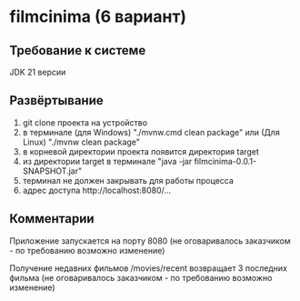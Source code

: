 # filmcinima (6 вариант)

## Требование к системе

JDK 21 версии

## Развёртывание
1. git clone проекта на устройство
2. в тeрминале (для Windows) "./mvnw.cmd clean package" или (Для Linux) "./mvnw clean package"
3. в корневой директории проекта появится директория target 
4. из директории target в терминале  "java -jar filmcinima-0.0.1-SNAPSHOT.jar" 
5. терминал не должен закрывать для работы процесса
6. адрес доступа http://localhost:8080/...

## Комментарии

Приложение запускается на порту 8080 (не оговаривалось заказчиком - по требованию возможно изменение)


Получение недавних фильмов /movies/recent возвращает 3 последних фильма (не оговаривалось заказчиком - по требованию возможно изменение)
